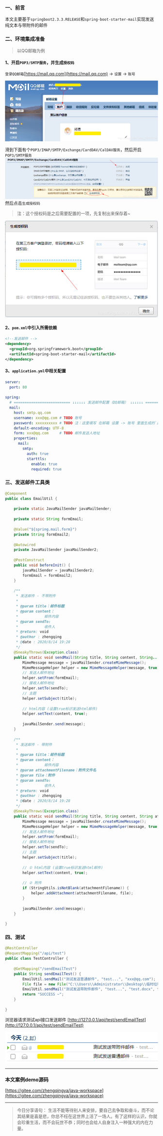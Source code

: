 ﻿### 一、前言

本文主要基于`springboot2.3.3.RELEASE`和`spring-boot-starter-mail`实现发送纯文本与带附件的邮件

### 二、环境集成准备

> 以QQ邮箱为例

#### 1、开启`POP3/SMTP服务`，并生成`授权码`

`登录QQ邮箱`[https://mail.qq.com](https://mail.qq.com) -> `设置` -> `账号`

![](./images/20230912141306555.png)

滑到下面有个`POP3/IMAP/SMTP/Exchange/CardDAV/CalDAV服务`，然后开启`POP3/SMTP服务`
![](./images/20230912141306584.png)
然后点击`生成授权码`

> 注：这个授权码是之后需要配置的一项，先复制出来保存着~

![](./images/20230912141306621.png)

#### 2、`pom.xml`中引入所需依赖

```xml
<!--发送邮件 -->
<dependency>
  <groupId>org.springframework.boot</groupId>
  <artifactId>spring-boot-starter-mail</artifactId>
</dependency>
```

#### 3、`application.yml`中相关配置

```yml
server:
  port: 80

spring:
  # ========================== ↓↓↓↓↓↓ 发送邮件配置（QQ邮箱） ↓↓↓↓↓↓ ==========================
  mail:
    host: smtp.qq.com
    username: xxx@qq.com # TODO 账号
    password: xxxxxxxxxx # TODO 注：这里填写 在邮箱 设置 -> 账号 里面生成的`授权码` !!!
    default-encoding: UTF-8
    form: xxx@qq.com     # TODO 邮件发送人地址
    properties:
      mail:
        smtp:
          auth: true
          starttls:
            enable: true
            required: true
```

### 三、发送邮件工具类

```java
@Component
public class EmailUtil {

    private static JavaMailSender javaMailSender;

    private static String formEmail;

    @Value("${spring.mail.form}")
    private String formEmail2;

    @Autowired
    private JavaMailSender javaMailSender2;

    @PostConstruct
    public void beforeInit() {
        javaMailSender = javaMailSender2;
        formEmail = formEmail2;
    }

    /**
     * 发送邮件 - 不带附件
     *
     * @param title：邮件标题
     * @param content：
     *            邮件内容
     * @param sendTo:
     *            收件人
     * @return: void
     * @author : zhengqing
     * @date : 2020/8/14 19:28
     */
    @SneakyThrows(Exception.class)
    public static void sendMail(String title, String content, String... sendTo) {
        MimeMessage message = javaMailSender.createMimeMessage();
        MimeMessageHelper helper = new MimeMessageHelper(message, true);
        // 发送人邮件地址
        helper.setFrom(formEmail);
        // 接收人邮件地址
        helper.setTo(sendTo);
        // 主题
        helper.setSubject(title);

        // html内容 (设置true标识发送html邮件)
        helper.setText(content, true);

        javaMailSender.send(message);
    }

    /**
     * 发送邮件 - 带附件
     *
     * @param title：邮件标题
     * @param content：
     *            邮件内容
     * @param attachmentFilename：附件文件名
     * @param file：附件
     * @param sendTo:
     *            收件人
     * @return: void
     * @author : zhengqing
     * @date : 2020/8/14 19:28
     */
    @SneakyThrows(Exception.class)
    public static void sendMail(String title, String content, String attachmentFilename, File file, String... sendTo) {
        MimeMessage message = javaMailSender.createMimeMessage();
        MimeMessageHelper helper = new MimeMessageHelper(message, true);
        // 发送人邮件地址
        helper.setFrom(formEmail);
        // 接收人邮件地址
        helper.setTo(sendTo);
        // 主题
        helper.setSubject(title);

        // ① html内容 (设置true标识发送html邮件)
        helper.setText(content, true);

        // ② 附件
        if (StringUtils.isNotBlank(attachmentFilename)) {
            helper.addAttachment(attachmentFilename, file);
        }

        javaMailSender.send(message);
    }

}
```

### 四、测试

```java
@RestController
@RequestMapping("/api/test")
public class TestController {

    @GetMapping("/sendEmailTest")
    public String sendEmailTest() {
        EmailUtil.sendMail("测试发送普通邮件", "test...", "xxx@qq.com");
        File file = new File("C:\\Users\\Administrator\\Desktop\\临时垃圾站\\test.docx");
        EmailUtil.sendMail("测试发送带附件邮件", "test...", "test.docx", file, "xxx@qq.com");
        return "SUCCESS ~";
    }

}
```

浏览器请求测试api接口发送邮件
[http://127.0.0.1/api/test/sendEmailTest](http://127.0.0.1/api/test/sendEmailTest)

![](./images/20230912141306656.png)

---

### 本文案例demo源码

[https://gitee.com/zhengqingya/java-workspace](https://gitee.com/zhengqingya/java-workspace)


---

> 今日分享语句：
> 生活不能等待别人来安排，要自己去争取和奋斗，而不论其结果是喜是悲，你总不枉在这世界上活了一场人。有了这样的认识，你就会珍重生活，而不会玩世不恭；同时也会给人自身注入一种强大的内在力量。

